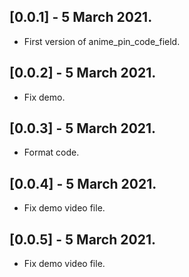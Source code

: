 ## [0.0.1] - 5 March 2021.

* First version of anime_pin_code_field.

## [0.0.2] - 5 March 2021.

* Fix demo.

## [0.0.3] - 5 March 2021.

* Format code.

## [0.0.4] - 5 March 2021.

* Fix demo video file.

## [0.0.5] - 5 March 2021.

* Fix demo video file.